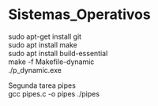 # Sistemas_Operativos

sudo apt-get install git  
sudo apt install make  
sudo apt install build-essential  
make -f Makefile-dynamic  
./p_dynamic.exe

Segunda tarea pipes  
gcc pipes.c -o pipes
./pipes
